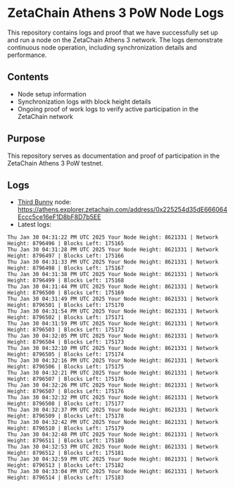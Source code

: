# ZetaChain Athens 3 PoW Node Logs
This repository contains logs and proof that we have successfully set up and run a node on the ZetaChain Athens 3 network. The logs demonstrate continuous node operation, including synchronization details and performance.

## Contents
- Node setup information
- Synchronization logs with block height details
- Ongoing proof of work logs to verify active participation in the ZetaChain network

## Purpose
This repository serves as documentation and proof of participation in the ZetaChain Athens 3 PoW testnet.

## Logs

- [Third Bunny](https://thirdbunny.xyz/) node: https://athens.explorer.zetachain.com/address/0x225254d35dE666064Eccc5ce16eF1D8bF8D7b5EE
- Latest logs:
```
Thu Jan 30 04:31:22 PM UTC 2025 Your Node Height: 8621331 | Network Height: 8796496 | Blocks Left: 175165
Thu Jan 30 04:31:28 PM UTC 2025 Your Node Height: 8621331 | Network Height: 8796497 | Blocks Left: 175166
Thu Jan 30 04:31:33 PM UTC 2025 Your Node Height: 8621331 | Network Height: 8796498 | Blocks Left: 175167
Thu Jan 30 04:31:38 PM UTC 2025 Your Node Height: 8621331 | Network Height: 8796499 | Blocks Left: 175168
Thu Jan 30 04:31:44 PM UTC 2025 Your Node Height: 8621331 | Network Height: 8796500 | Blocks Left: 175169
Thu Jan 30 04:31:49 PM UTC 2025 Your Node Height: 8621331 | Network Height: 8796501 | Blocks Left: 175170
Thu Jan 30 04:31:54 PM UTC 2025 Your Node Height: 8621331 | Network Height: 8796502 | Blocks Left: 175171
Thu Jan 30 04:31:59 PM UTC 2025 Your Node Height: 8621331 | Network Height: 8796503 | Blocks Left: 175172
Thu Jan 30 04:32:05 PM UTC 2025 Your Node Height: 8621331 | Network Height: 8796504 | Blocks Left: 175173
Thu Jan 30 04:32:10 PM UTC 2025 Your Node Height: 8621331 | Network Height: 8796505 | Blocks Left: 175174
Thu Jan 30 04:32:16 PM UTC 2025 Your Node Height: 8621331 | Network Height: 8796506 | Blocks Left: 175175
Thu Jan 30 04:32:21 PM UTC 2025 Your Node Height: 8621331 | Network Height: 8796507 | Blocks Left: 175176
Thu Jan 30 04:32:26 PM UTC 2025 Your Node Height: 8621331 | Network Height: 8796507 | Blocks Left: 175176
Thu Jan 30 04:32:32 PM UTC 2025 Your Node Height: 8621331 | Network Height: 8796508 | Blocks Left: 175177
Thu Jan 30 04:32:37 PM UTC 2025 Your Node Height: 8621331 | Network Height: 8796509 | Blocks Left: 175178
Thu Jan 30 04:32:42 PM UTC 2025 Your Node Height: 8621331 | Network Height: 8796510 | Blocks Left: 175179
Thu Jan 30 04:32:48 PM UTC 2025 Your Node Height: 8621331 | Network Height: 8796511 | Blocks Left: 175180
Thu Jan 30 04:32:53 PM UTC 2025 Your Node Height: 8621331 | Network Height: 8796512 | Blocks Left: 175181
Thu Jan 30 04:32:59 PM UTC 2025 Your Node Height: 8621331 | Network Height: 8796513 | Blocks Left: 175182
Thu Jan 30 04:33:04 PM UTC 2025 Your Node Height: 8621331 | Network Height: 8796514 | Blocks Left: 175183
```
